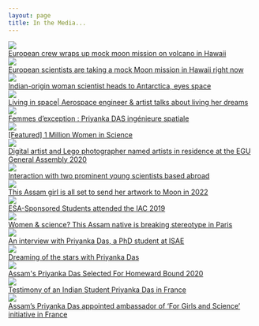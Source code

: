 ```yaml
---
layout: page
title: In the Media...
---
```


<div class="cards">
  
  <a href="https://www.space.com/euromoonmars-esa-hi-seas-mock-moon-mission-ending.html">
    <div class="card">
      <img src="/Media/spacedotcom1.jpg" object-fit="cover">
      <div class="cardtext">
        European crew wraps up mock moon mission on volcano in Hawaii
      </div>
    </div>
  </a>

  <a href="https://www.space.com/mock-moon-mission-euromoonmars-hi-seas-hawaii.html">
    <div class="card">
      <img src="/Media/spacedotcom2.jpg" object-fit="cover">
      <div class="cardtext">
        European scientists are taking a mock Moon mission in Hawaii right now
      </div>
    </div>
  </a>

  <a href="https://indianexpress.com/article/technology/science/indian-origin-woman-scientist-heads-to-antarctica-eyes-space-6077006/">
    <div class="card">
      <img src="/Media/indianexpress1.jpg" object-fit="cover">
      <div class="cardtext">
        Indian-origin woman scientist heads to Antarctica, eyes space
      </div>
    </div>
  </a>

  <a href="https://www.oneindia.com/videos/living-in-space-aerospace-engineer-artist-talks-about-living-her-dreams-1067924.html">
    <div class="card">
      <img src="/Media/oneindia.jpg" object-fit="cover">
      <div class="cardtext">
        Living in space| Aerospace engineer & artist talks about living her dreams
      </div>
    </div>
  </a>

  <a href="https://www.smartrezo.com/n31-france/tv-femmes-d-exception-priyanka-das-ingenieure-spatiale-s.html?vod=17139">
    <div class="card">
      <img src="/Media/smartrezo.jpg" object-fit="cover">
      <div class="cardtext">
        Femmes d’exception : Priyanka DAS ingénieure spatiale
      </div>
    </div>
  </a>

  <a href="https://www.1mwis.com/profiles/Priyanka-Das-Rajkakati">
    <div class="card">
      <img src="/Media/1mwis.jpg" object-fit="cover">
      <div class="cardtext">
        [Featured] 1 Million Women in Science
      </div>
    </div>
  </a>

  <a href="https://www.egu.eu/news/603/digital-artist-and-lego-photographer-named-artists-in-residence-at-the-egu-general-assembly-2020/">
    <div class="card">
      <img src="/Media/egu1.jpg" object-fit="cover">
      <div class="cardtext">
        Digital artist and Lego photographer named artists in residence at the EGU General Assembly 2020
      </div>
    </div>
  </a>

  <a href="http://www.assamtribune.com/scripts/detailsnew.asp?id=feb1220/city054">
    <div class="card">
      <img src="/Media/assamtribune-feb2020.jpg" object-fit="cover">
      <div class="cardtext">
        Interaction with two prominent young scientists based abroad
      </div>
    </div>
  </a>

  <a href="https://www.eastmojo.com/assam/2020/01/14/this-assam-girl-is-all-set-to-send-her-artwork-to-moon-in-2022">
    <div class="card">
      <img src="/Media/eastmojo-jan2020.jpg" object-fit="cover">
      <div class="cardtext">
        This Assam girl is all set to send her artwork to Moon in 2022
      </div>
    </div>
  </a>

  <a href="http://www.esa.int/Education/ESA_Academy/ESA-Sponsored_Students_attended_the_IAC_2019">
    <div class="card">
      <img src="/Media/esaiseb.jpg" object-fit="cover">
      <div class="cardtext">
        ESA-Sponsored Students attended the IAC 2019
      </div>
    </div>
  </a>

  <a href="https://www.eastmojo.com/assam/2019/07/05/women-science-this-assam-native-is-breaking-stereotype-in-paris">
    <div class="card">
      <img src="/Media/eastmojo-jan2020.jpg" object-fit="cover">
      <div class="cardtext">
        Women & science? This Assam native is breaking stereotype in Paris
      </div>
    </div>
  </a>

  <a href="https://www.isae-supaero.fr/en/news/an-interview-with-priyanka-das-a-phd-student-at-isae-supaero-working-on/">
    <div class="card">
      <img src="/Media/isae-mar18.jpg" object-fit="cover">
      <div class="cardtext">
        An interview with Priyanka Das, a PhD student at ISAE
      </div>
    </div>
  </a>

  <a href="https://www.jaminidesign.com/en/smartblog/103_Dreaming-of-the-stars-with-Priyanka-Das.html">
    <div class="card">
      <img src="/Media/jamini-sep19.jpg" object-fit="cover">
      <div class="cardtext">
        Dreaming of the stars with Priyanka Das
      </div>
    </div>
  </a>

  <a href="https://www.pratidintime.com/assams-priyanka-das-selected-for-homeward-bound-2020/">
    <div class="card">
      <img src="/Media/pratidin-jul19.jpg" object-fit="cover">
      <div class="cardtext">
        Assam's Priyanka Das Selected For Homeward Bound 2020
      </div>
    </div>
  </a>


  <a href="https://in.ambafrance.org/Testimony-of-an-Indian-Student-Priyanka-Das-in-France">
    <div class="card">
      <img src="/Media/emba-apr18.jpg" object-fit="cover">
      <div class="cardtext">
        Testimony of an Indian Student Priyanka Das in France
      </div>
    </div>
  </a>

  <a href="https://www.pratidintime.com/assams-priyanka-das-appointed-ambassador-of-for-girls-and-science-initiative-in-france/">
    <div class="card">
      <img src="/Media/pratidin-jun18.jpg" object-fit="cover">
      <div class="cardtext">
        Assam’s Priyanka Das appointed ambassador of ‘For Girls and Science’ initiative in France
      </div>
    </div>
  </a>

</div>


<!--

  <a href="">
    <div class="card">
      <img src="/Media/" object-fit="cover">
      <div class="cardtext">
      </div>
    </div>
  </a>


<p class="message" align="center">
  <cite style="font-size:18px">
    "You must be the change you want to see in the world." - Mahatma Gandhi
  </cite>
</p>

<p>
  Indian Express: <a href=""></a>
  <br>
  EastMojo: <a href=""></a>
  <br>
  ISAE-Supaero: <a href=""> </a>
  <br>
  Jamini: <a href=""</a>
  <br>
  Pratidin Time: <a href=""></a>
  <br>
  French Embassy to India: <a href=""></a>
  <br>
  Indiatimes: <a href="">To Motivate Young Women, France Names Assam's Priyanka...</a>
  <br>
  Pratidin Time: <a href="">Assam's Priyanka Das appointed ambassador of...</a>
</p>

-->